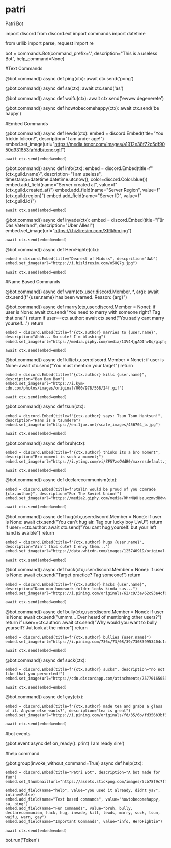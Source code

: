 # patri
Patri Bot

import discord
from discord.ext import commands
import datetime

from urllib import parse, request
import re

bot = commands.Bot(command_prefix='.', description="This is a useless Bot", help_command=None)

#Text Commands

@bot.command()
async def ping(ctx):
    await ctx.send('pong')

@bot.command()
async def sa(ctx):
    await ctx.send('as')

@bot.command()
async def waifu(ctx):
   await ctx.send('ewww degenerete')

@bot.command()
async def howtobecomehappy(ctx):
    await ctx.send('be happy')

#Embed Commands

@bot.command()
async def lewds(ctx):
    embed = discord.Embed(title="You frickin lolicon!", description="I am under age!")
    embed.set_image(url="https://media.tenor.com/images/a1912e38f72c5df9050d931853fafddb/tenor.gif")
    
    await ctx.send(embed=embed)


@bot.command()
async def info(ctx):
    embed = discord.Embed(title=f"{ctx.guild.name}", description="I am useless", timestamp=datetime.datetime.utcnow(), color=discord.Color.blue())
    embed.add_field(name="Server created at", value=f"{ctx.guild.created_at}")
    embed.add_field(name="Server Region", value=f"{ctx.guild.region}")
    embed.add_field(name="Server ID", value=f"{ctx.guild.id}")
   
    await ctx.send(embed=embed)

@bot.command()
async def invade(ctx):
    embed = discord.Embed(title="Für Das Vaterland", description="Über Alles!")
    embed.set_image(url="https://i.hizliresim.com/XRlk5m.jpg")

    await ctx.send(embed=embed)

@bot.command()
async def HeroFighte(ctx):
    
    embed = discord.Embed(title="Dearest of Midoss", descprition="UwU")
    embed.set_image(url="https://i.hizliresim.com/o5HQ7g.jpg")

    await ctx.send(embed=embed)

#Name Based Commands

@bot.command()
async def warn(ctx,user:discord.Member, *, arg): 
    await ctx.send(f"{user.name} has been warned. Reason: {arg}")

@bot.command()
async def marry(ctx,user:discord.Member = None):
    if user is None:
        await ctx.send("You need to marry with someone right? Tag that one!")
        return
    if user==ctx.author:
        await ctx.send("You sadly cant marry yourself...")
        return

    embed = discord.Embed(title=f"{ctx.author} marries to {user.name}", description="Ahhh... So cute! I'm blushing")
    embed.set_image(url="https://media.giphy.com/media/13V4HjgAOIhvDq/giphy.gif")

    await ctx.send(embed=embed)

@bot.command()
async def kill(ctx,user:discord.Member = None):
    if user is None:
        await ctx.send("You must mention your target")
        return
   
    embed = discord.Embed(title=f"{ctx.author} kills {user.name}", description="Bam Bam Bam")
    embed.set_image(url="https://i.kym-cdn.com/photos/images/original/000/978/568/24f.gif")

    await ctx.send(embed=embed)    

@bot.command()
async def tsun(ctx):
    
    embed = discord.Embed(title=f"{ctx.author} says: Tsun Tsun Hantsun!", description="Hans is a tsundere")
    embed.set_image(url="https://en.1jux.net/scale_images/456704_b.jpg")

    await ctx.send(embed=embed)

@bot.command()
async def bruh(ctx):
    
    embed = discord.Embed(title=f"{ctx.author} thinks its a bro moment", description="Bro moment is such a moment;")
    embed.set_image(url="https://i.ytimg.com/vi/ZF57zsOWdB0/maxresdefault.jpg")

    await ctx.send(embed=embed)

@bot.command()
async def declarecommunism(ctx):

    embed = discord.Embed(title=f"Stalin would be proud of you comrade {ctx.author}", description="For The Soviet Union!")
    embed.set_image(url="https://media2.giphy.com/media/RMrNQ0HszuxzmvdBdw/giphy.gif")

    await ctx.send(embed=embed)

@bot.command()
async def hug(ctx,user:discord.Member = None):
    if user is None:
        await ctx.send("You can't hug air. Tag our lucky boy UwU")
        return
    if user==ctx.author:
        await ctx.send("You cant hug yourself. but your left hand is avaible")
        return
    
    embed = discord.Embed(title=f"{ctx.author} hugs {user.name}", description="Ain't this cute? I envy them...")
    embed.set_image(url="https://data.whicdn.com/images/125740919/original.gif")

    await ctx.send(embed=embed)

@bot.command()
async def hack(ctx,user:discord.Member = None):
    if user is None:
        await ctx.send("Target practice? Tag someone!")
        return
   
    embed = discord.Embed(title=f"{ctx.author} hacks {user.name}", description="Damn man homework folder looks kinda sus...")
    embed.set_image(url="https://i.pinimg.com/originals/62/c9/3a/62c93a4cf6462f54fdea6d735d927f9c.gif")    

    await ctx.send(embed=embed)

@bot.command()
async def bully(ctx,user:discord.Member = None):
    if user is None:
        await ctx.send("ummm... Ever heard of mentioning other users?")
        return
    if user==ctx.author:
        await ctx.send("Why would you want to bully yourself? Jut look at the mirror")
        return

    embed = discord.Embed(title=f"{ctx.author} bullies {user.name}")
    embed.set_image(url="https://i.pinimg.com/736x/73/08/39/730839953404c1d46a158f12c5c4f78f.jpg")

    await ctx.send(embed=embed)

@bot.command()
async def suck(ctx):

    embed = discord.Embed(title=f"{ctx.author} sucks", description="no not like that you perverted!")
    embed.set_image(url="https://cdn.discordapp.com/attachments/757701650537250957/780183991474454528/popsicleporn.gif")

    await ctx.send(embed=embed)

@bot.command()
async def çay(ctx):

    embed = discord.Embed(title=f"{ctx.author} made tea and grabs a glass of it. Anyone else wants?", description="tea is great")
    embed.set_image(url="https://i.pinimg.com/originals/fd/35/6b/fd356b3bf3fe3a3839efa654aaf52d61.gif")

    await ctx.send(embed=embed)

#bot events

@bot.event
async def on_ready():
    print('I am ready sire')

#help command

@bot.group(invoke_without_command=True)
async def help(ctx):

    embed = discord.Embed(title="Patri Bot", description="A bot made for fun")
    embed.set_thumbnail(url="https://assets.stickpng.com/images/5cb78f9c7ff3656569c8cec2.png")
    
    embed.add_field(name="help", value="you used it already, didnt ya?", inline=False)
    embed.add_field(name="Text based commands", value="howtobecomehappy, sa, ping")
    embed.add_field(name="Fun Commands", value="bruh, bully, declarecommunism, hack, hug, invade, kill, lewds, marry, suck, tsun, waifu, warn, çay")
    embed.add_field(name="Important Commands", value="info, HeroFightie")
    
    await ctx.send(embed=embed)
bot.run('Token')

